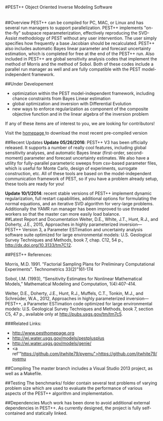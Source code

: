 #PEST++
Object Oriented Inverse Modeling Software
<br><br><br>
##Overview
PEST++ can be compiled for PC, MAC, or Linux and has several run managers to support parallelization.  PEST++ implements "on-the-fly" subspace reparameterization, effectively reproducing the SVD-Assist methodology of PEST without any user intervention.  The user simply specifies how frequently a base Jacobian should be recalculated.  PEST++ also includes automatic Bayes linear parameter and forecast uncertainty estimation, which is completed for free at the end of the PEST++ run.  Also included in PEST++ are global sensitivity analysis codes that implement the method of Morris and the method of Sobol.  Both of these codes include a parallel run manager as well and are fully compatible with the PEST model-independent framework.

##Under Developement
* optimization within the PEST model-independent framework, including chance constraints from Bayes Linear estimation
* global optimization and inversion with Differential Evolution
* new ways to enforce regularization as component of the composite objective function and in the linear algebra of the inversion problem

If any of these items are of interest to you, we are looking for contributors!

Visit the <a href="http://www.pestpp.org">homepage </a> to download the most recent pre-compiled version 

##Recent Updates
<b>Update 05/26/2016</b>: PEST++ V3 has been officially released.  It supports a number of really cool features, including global sensitivity analyses, and automatic Bayes linear (first-order, second-moment) parameter and forecast uncertainty estimates.  We also have a utility for fully-parallel parameteric sweeps from csv-based parameter files, which is useful for Monte Carlo, design of experiments, surrogate construction, etc.  All of these tools are based on the model-independent communication framework of PEST, so if you have a problem already setup, these tools are ready for you!

<b>Update 10/1/2014</b>: recent stable versions of PEST++ implement dynamic regularization, full restart capabilities, additional options for formulating the normal equations, and an iterative SVD algorithm for very-large problems.  Additionally the YAMR run manager has been improved to use threaded workers so that the master can more easily load balance.  
##Latest Report and Documentation
Welter, D.E., White, J.T., Hunt, R.J., and Doherty, J.E., 2015, Approaches in highly parameterized inversion— PEST++ Version 3, a Parameter ESTimation and uncertainty analysis software suite optimized for large environmental models: U.S. Geological Survey Techniques and Methods, book 7, chap. C12, 54 p., <a ref="http://dx.doi.org/10.3133/tm7C12">http://dx.doi.org/10.3133/tm7C12</a>.


##PEST++ References:

Morris, M.D. 1991. "Factorial Sampling Plans for Preliminary Computational Experiments".  Technometrics 33(2)"161-174

Sobol, I.M. (1993), “Sensitivity Estimates for Nonlinear Mathematical Models,” Mathematical 
Modeling and Computation, 1(4):407-414. 

Welter, D.E., Doherty, J.E., Hunt, R.J., Muffels, C.T., Tonkin, M.J., and Schreüder, W.A., 2012, Approaches in highly parameterized inversion—PEST++, a Parameter ESTimation code optimized for large environmental models: U.S. Geological Survey Techniques and Methods, book 7, section C5, 47 p., available only at <a ref="http://pubs.usgs.gov/tm/tm7c5">http://pubs.usgs.gov/tm/tm7c5</a>.

###Related Links:

* <a ref="http://www.pesthomepage.org">http://www.pesthomepage.org </a>
* <a ref="http://wi.water.usgs.gov/models/pestplusplus/">http://wi.water.usgs.gov/models/pestplusplus</a>
* <a ref="http://wi.water.usgs.gov/models/genie/">http://wi.water.usgs.gov/models/genie/ </a>
* <a ref'"https://github.com/jtwhite79/pyemu">https://github.com/jtwhite79/pyemu </a>

##Compiling
The master branch includes a Visual Studio 2013 project, as well as a Makefile.

##Testing
The benchmarks/ folder contain several test problems of varying problem size which are used to evaluate the performance of various aspects of the PEST++ algorithm and implementation.  

##Dependencies
Much work has been done to avoid additional external dependencies in PEST++.  As currently designed, the project is fully self-contained and statically linked.  
